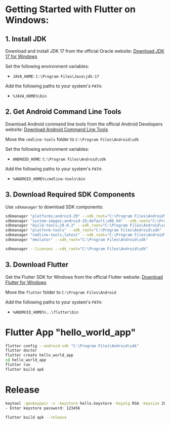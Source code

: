 # Getting Started with Flutter on Windows:

## 1. Install JDK

Download and install JDK 17 from the official Oracle website:
[Download JDK 17 for Windows](https://www.oracle.com/java/technologies/downloads/#jdk17-windows)

Set the following environment variables:
- `JAVA_HOME`: `C:\Program Files\Java\jdk-17`

Add the following paths to your system's `PATH`:
- `%JAVA_HOME%\bin`

## 2. Get Android Command Line Tools

Download Android command line tools from the official Android Developers website:
[Download Android Command Line Tools](https://developer.android.com/studio)

Move the `cmdline-tools` folder to `C:\Program Files\Android\sdk`

Set the following environment variables:
- `ANDROID_HOME`: `C:\Program Files\Android\sdk`

Add the following paths to your system's `PATH`:
- `%ANDROID_HOME%\cmdline-tools\bin`

## 3. Download Required SDK Components

Use `sdkmanager` to download SDK components:

```bash
sdkmanager "platforms;android-29" --sdk_root="C:\Program Files\Android\sdk"
sdkmanager "system-images;android-29;default;x86_64" --sdk_root="C:\Program Files\Android\sdk"
sdkmanager "build-tools;29.0.3" --sdk_root="C:\Program Files\Android\sdk"
sdkmanager "platform-tools" --sdk_root="C:\Program Files\Android\sdk"
sdkmanager "cmdline-tools;latest" --sdk_root="C:\Program Files\Android\sdk"
sdkmanager "emulator" --sdk_root="C:\Program Files\Android\sdk"

sdkmanager --licenses --sdk_root="C:\Program Files\Android\sdk"
```

## 3. Download Flutter

Get the Flutter SDK for Windows from the official Flutter website:
[Download Flutter for Windows](https://docs.flutter.dev/get-started/install/windows)

Move the `flutter` folder to `C:\Program Files\Android`

Add the following paths to your system's `PATH`:
- `%ANDROID_HOME%\..\flutter\bin`

# Flutter App "hello_world_app"
```bash
flutter config --android-sdk "C:\Program Files\Android\sdk"
flutter doctor
flutter create hello_world_app
cd hello_world_app
flutter run
flutter build apk
```

# Release
```bash
keytool -genkeypair -v -keystore hello.keystore -keyalg RSA -keysize 2048 -validity 10000 -alias hello-world
- Enter keystore password: 123456
  
flutter build apk --release
```